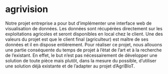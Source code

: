 # agrivision
Notre projet entreprise a pour but d’implémenter une interface web de visualisation de données. Les données sont récupérées directement sur les exploitations agricoles et seront disponibles en local chez le client. Une des valeurs du projet est que le client final (agriculteur) est maître de ses données et il en dispose entièrement. Pour réaliser ce projet, nous allouons une partie conséquente du temps de projet à l’état de l’art et à la recherche de l’existant. En effet, le but n’est pas nécessairement de développer une solution de toute pièce mais plutôt, dans la mesure du possible, d’utiliser une solution déjà existante et de l’adapter au projet d’AgriBIoT.
